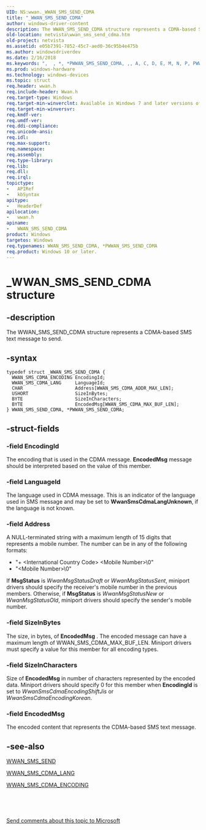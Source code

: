 ```yaml
---
UID: NS:wwan._WWAN_SMS_SEND_CDMA
title: "_WWAN_SMS_SEND_CDMA"
author: windows-driver-content
description: The WWAN_SMS_SEND_CDMA structure represents a CDMA-based SMS text message to send.
old-location: netvista\wwan_sms_send_cdma.htm
old-project: netvista
ms.assetid: e05b7391-7852-45c7-aed0-36c95b4e475b
ms.author: windowsdriverdev
ms.date: 2/16/2018
ms.keywords: ",  , *, *PWWAN_SMS_SEND_CDMA, ,, A, C, D, E, M, N, P, PWWAN_SMS_SEND_CDMA, PWWAN_SMS_SEND_CDMA structure pointer [Network Drivers Starting with Windows Vista], S, W, WWAN_SMS_SEND_CDMA, WWAN_SMS_SEND_CDMA structure [Network Drivers Starting with Windows Vista], WwanRef_0b4ec978-8685-46a6-b1dd-556606660614.xml, _, _WWAN_SMS_SEND_CDMA, netvista.wwan_sms_send_cdma, wwan/PWWAN_SMS_SEND_CDMA, wwan/WWAN_SMS_SEND_CDMA"
ms.prod: windows-hardware
ms.technology: windows-devices
ms.topic: struct
req.header: wwan.h
req.include-header: Wwan.h
req.target-type: Windows
req.target-min-winverclnt: Available in Windows 7 and later versions of Windows.
req.target-min-winversvr: 
req.kmdf-ver: 
req.umdf-ver: 
req.ddi-compliance: 
req.unicode-ansi: 
req.idl: 
req.max-support: 
req.namespace: 
req.assembly: 
req.type-library: 
req.lib: 
req.dll: 
req.irql: 
topictype:
-	APIRef
-	kbSyntax
apitype:
-	HeaderDef
apilocation:
-	wwan.h
apiname:
-	WWAN_SMS_SEND_CDMA
product: Windows
targetos: Windows
req.typenames: WWAN_SMS_SEND_CDMA, *PWWAN_SMS_SEND_CDMA
req.product: Windows 10 or later.
---
```


# _WWAN_SMS_SEND_CDMA structure


## -description


The WWAN_SMS_SEND_CDMA structure represents a CDMA-based SMS text message to send.


## -syntax


````
typedef struct _WWAN_SMS_SEND_CDMA {
  WWAN_SMS_CDMA_ENCODING EncodingId;
  WWAN_SMS_CDMA_LANG     LanguageId;
  CHAR                   Address[WWAN_SMS_CDMA_ADDR_MAX_LEN];
  USHORT                 SizeInBytes;
  BYTE                   SizeInCharacters;
  BYTE                   EncodedMsg[WWAN_SMS_CDMA_MAX_BUF_LEN];
} WWAN_SMS_SEND_CDMA, *PWWAN_SMS_SEND_CDMA;
````


## -struct-fields




### -field EncodingId

The encoding that is used in the CDMA message. 
     <b>EncodedMsg</b> message should be interpreted based on the value of this member.


### -field LanguageId

The language used in CDMA message. This is an indicator of the language used in SMS message and
     may be set to 
     <b>WwanSmsCdmaLangUnknown</b>, if the language is not known.


### -field Address

A NULL-terminated string with a maximum length of 15 digits that represents a mobile number. The
     number can be in any of the following formats:
     

<ul>
<li>
"+ &lt;International Country Code&gt; &lt;Mobile Number&gt;\0"

</li>
<li>
"&lt;Mobile Number&gt;\0"

</li>
</ul>
If 
     <b>MsgStatus</b> is 
     <i>WwanMsgStatusDraft</i> or 
     <i>WwanMsgStatusSent</i>, miniport drivers should specify the receiver's mobile number in the previous
     members. Otherwise, if 
     <b>MsgStatus</b> is 
     <i>WwanMsgStatusNew</i> or 
     <i>WwanMsgStatusOld</i>, miniport drivers should specify the sender's mobile number.


### -field SizeInBytes

The size, in bytes, of 
     <b>EncodedMsg</b> . The encoded message can have a maximum length of WWAN_SMS_CDMA_MAX_BUF_LEN. Miniport
     drivers must specify a value for this member for all encoding types.


### -field SizeInCharacters

Size of 
     <b>EncodedMsg</b> in number of characters represented by the encoded data. Miniport drivers should
     specify 0 for this member when 
     <b>EncodingId</b> is set to 
     <i>WwanSmsCdmaEncodingShiftJis</i> or 
     <i>WwanSmsCdmaEncodingKorean</i>.


### -field EncodedMsg

The encoded content that represents the CDMA-based SMS text message.


## -see-also

<a href="..\wwan\ns-wwan-_wwan_sms_send.md">WWAN_SMS_SEND</a>



<a href="..\wwan\ne-wwan-_wwan_sms_cdma_lang.md">WWAN_SMS_CDMA_LANG</a>



<a href="..\wwan\ne-wwan-_wwan_sms_cdma_encoding.md">WWAN_SMS_CDMA_ENCODING</a>



 

 

<a href="mailto:wsddocfb@microsoft.com?subject=Documentation%20feedback [netvista\netvista]:%20WWAN_SMS_SEND_CDMA structure%20 RELEASE:%20(2/16/2018)&amp;body=%0A%0APRIVACY STATEMENT%0A%0AWe use your feedback to improve the documentation. We don't use your email address for any other purpose, and we'll remove your email address from our system after the issue that you're reporting is fixed. While we're working to fix this issue, we might send you an email message to ask for more info. Later, we might also send you an email message to let you know that we've addressed your feedback.%0A%0AFor more info about Microsoft's privacy policy, see http://privacy.microsoft.com/en-us/default.aspx." title="Send comments about this topic to Microsoft">Send comments about this topic to Microsoft</a>

